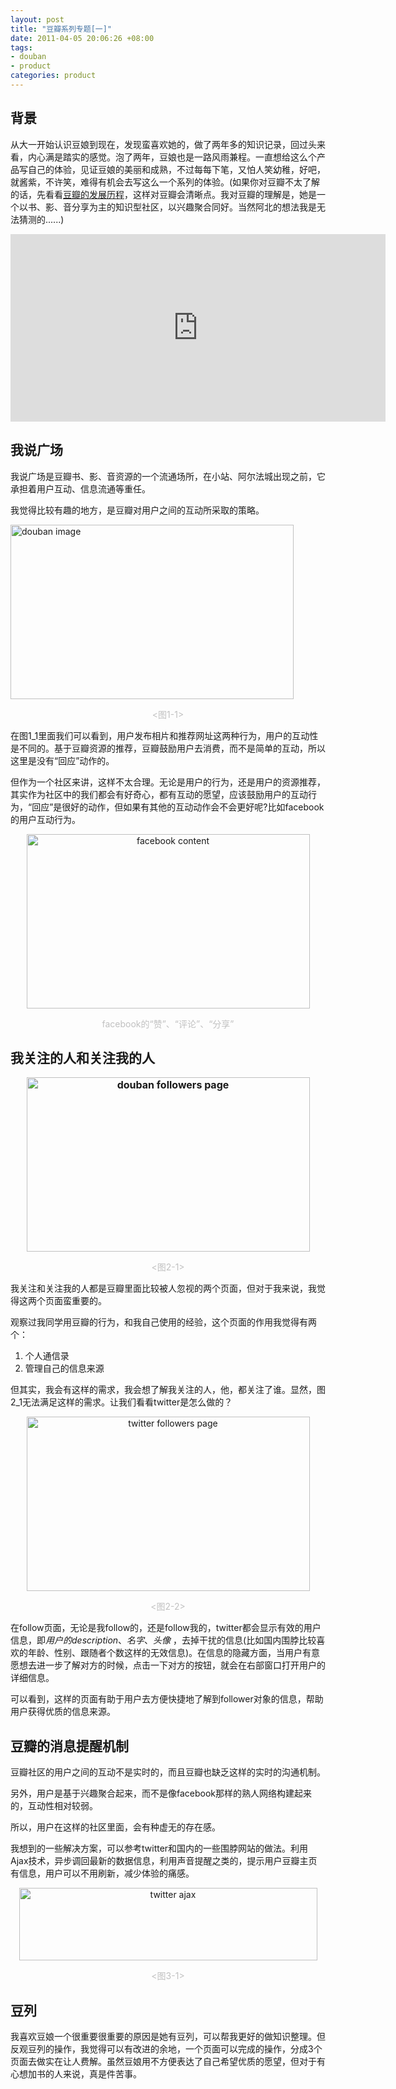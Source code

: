 ```yaml
---
layout: post
title: "豆瓣系列专题[一]"
date: 2011-04-05 20:06:26 +08:00
tags:
- douban
- product
categories: product
---
```


背景
----
从大一开始认识豆娘到现在，发现蛮喜欢她的，做了两年多的知识记录，回过头来看，内心满是踏实的感觉。泡了两年，豆娘也是一路风雨兼程。一直想给这么个产品写自己的体验，见证豆娘的美丽和成熟，不过每每下笔，又怕人笑幼稚，好吧，就酱紫，不许笑，难得有机会去写这么一个系列的体验。(如果你对豆瓣不太了解的话，先看看[豆瓣的发展历程][douban_history]，这样对豆瓣会清晰点。我对豆瓣的理解是，她是一个以书、影、音分享为主的知识型社区，以兴趣聚合同好。当然阿北的想法我是无法猜测的......)
<!--more-->

<div class="align-center"><iframe id="xmindshare_embedviewer" src="http://xmind.net/share/_embed/zhkzyth/fun-watercress-111111111122222222223333333333444444444450/" frameborder="0" scrolling="no" width="600px" height="300px"></iframe></div>

我说广场
------------
我说广场是豆瓣书、影、音资源的一个流通场所，在小站、阿尔法城出现之前，它承担着用户互动、信息流通等重任。

我觉得比较有趣的地方，是豆瓣对用户之间的互动所采取的策略。
<p  class="align-center"><img class="aligncenter" title="douban image" src="http://farm6.static.flickr.com/5064/5593178518_c1d958c1fe.jpg" alt="douban image" width="453" height="279" /></p>
<p style="text-align: center;"><span style="color: #c0c0c0;">&lt;图1-1&gt;</span></p>

在图1_1里面我们可以看到，用户发布相片和推荐网址这两种行为，用户的互动性是不同的。基于豆瓣资源的推荐，豆瓣鼓励用户去消费，而不是简单的互动，所以这里是没有“回应”动作的。

但作为一个社区来讲，这样不太合理。无论是用户的行为，还是用户的资源推荐，其实作为社区中的我们都会有好奇心，都有互动的愿望，应该鼓励用户的互动行为，“回应”是很好的动作，但如果有其他的互动动作会不会更好呢?比如facebook的用户互动行为。

<p style="text-align: center;"><img class="aligncenter" title="facebook content" src="http://farm6.static.flickr.com/5310/5593178542_9e9ce7b45b_z.jpg" alt="facebook content" width="453" height="279" /></p>
<p style="text-align: center;"><span style="color: #c0c0c0;">facebook的“赞”、“评论”、“分享”</span></p>

我关注的人和关注我的人
-----------------------
<p style="text-align: center;"><span style="font-size: medium;"><strong><img class="aligncenter" title="douban followers page" src="http://farm6.static.flickr.com/5264/5593171848_438e4f612a_z.jpg" alt="douban followers page" width="453" height="279" /></strong></span></p>
<p style="text-align: center;"><strong> </strong><span style="color: #c0c0c0;">&lt;图2-1&gt;</span></p>

我关注和关注我的人都是豆瓣里面比较被人忽视的两个页面，但对于我来说，我觉得这两个页面蛮重要的。

观察过我同学用豆瓣的行为，和我自己使用的经验，这个页面的作用我觉得有两个：

1. 个人通信录
2. 管理自己的信息来源

但其实，我会有这样的需求，我会想了解我关注的人，他，都关注了谁。显然，图2_1无法满足这样的需求。让我们看看twitter是怎么做的？

<p style="text-align: center;"><img class="aligncenter" title="twitter followers page" src="http://farm6.static.flickr.com/5063/5592581003_dc8120f1ec.jpg" alt="twitter followers page" width="453" height="279" /></p>
<p style="text-align: center;"><span style="color: #c0c0c0;">&lt;图2-2&gt;</span></p>

在follow页面，无论是我follow的，还是follow我的，twitter都会显示有效的用户信息，即*用户的description*、*名字*、*头像*
，去掉干扰的信息(比如国内围脖比较喜欢的年龄、性别、跟随者个数这样的无效信息)。在信息的隐藏方面，当用户有意愿想去进一步了解对方的时候，点击一下对方的按钮，就会在右部窗口打开用户的详细信息。

可以看到，这样的页面有助于用户去方便快捷地了解到follower对象的信息，帮助用户获得优质的信息来源。

豆瓣的消息提醒机制
------------------
豆瓣社区的用户之间的互动不是实时的，而且豆瓣也缺乏这样的实时的沟通机制。

另外，用户是基于兴趣聚合起来，而不是像facebook那样的熟人网络构建起来的，互动性相对较弱。

所以，用户在这样的社区里面，会有种虚无的存在感。

我想到的一些解决方案，可以参考twitter和国内的一些围脖网站的做法。利用Ajax技术，异步调回最新的数据信息，利用声音提醒之类的，提示用户豆瓣主页有信息，用户可以不用刷新，减少体验的痛感。

<p style="text-align: center;"><img class="aligncenter" title="twitter ajax" src="http://farm6.static.flickr.com/5266/5592581043_e782590bd6_z.jpg" alt="twitter ajax" width="477" height="116" /></p>
<p style="text-align: center;"><span style="color: #c0c0c0;">&lt;图3-1&gt;</span></p>

豆列
----
我喜欢豆娘一个很重要很重要的原因是她有豆列，可以帮我更好的做知识整理。但反观豆列的操作，我觉得可以有改进的余地，一个页面可以完成的操作，分成3个页面去做实在让人费解。虽然豆娘用不方便表达了自己希望优质的愿望，但对于有心想加书的人来说，真是件苦事。

[douban_history]:http://www.douban.com/group/topic/1024317
